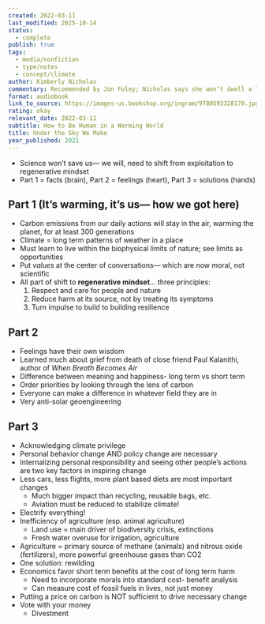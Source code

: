 ```yaml
---
created: 2022-03-11
last_modified: 2025-10-14
status:
  - complete
publish: true
tags:
  - media/nonfiction
  - type/notes
  - concept/climate
author: Kimberly Nicholas
commentary: Recommended by Jon Foley; Nicholas says she won’t dwell a lot on the negative here, but much of the book discusses current failures and gives little evidence to her claims that “each individual can make a difference.
format: audiobook
link_to_source: https://images-us.bookshop.org/ingram/9780593328170.jpg?v=enc-v1
rating: okay
relevant_date: 2022-03-11
subtitle: How to Be Human in a Warming World
title: Under the Sky We Make
year_published: 2021
---
```


- Science won’t save us— we will, need to shift from exploitation to regenerative mindset
- Part 1 = facts (brain), Part 2 = feelings (heart), Part 3 = solutions (hands)

## Part 1 (It’s warming, it’s us— how we got here)

- Carbon emissions from our daily actions will stay in the air, warming the planet, for at least 300 generations
- Climate = long term patterns of weather in a place
- Must learn to live within the biophysical limits of nature; see limits as opportunities
- Put *values* at the center of conversations— which are now moral, not scientific
- All part of shift to **regenerative mindset**… three principles:
    1. Respect and care for people and nature
    2. Reduce harm at its source, not by treating its symptoms
    3. Turn impulse to build to building resilience

## Part 2

- Feelings have their own wisdom
- Learned much about grief from death of close friend Paul Kalanithi, author of *When Breath Becomes Air*
- Difference between meaning and happiness- long term vs short term
- Order priorities by looking through the lens of carbon
- Everyone can make a difference in whatever field they are in
- Very anti-solar geoengineering

## Part 3

- Acknowledging climate privilege
- Personal behavior change AND policy change are necessary
- Internalizing personal responsibility and seeing other people’s actions are two key factors in inspiring change
- Less cars, less flights, more plant based diets are most important changes
    - Much bigger impact than recycling, reusable bags, etc.
    - Aviation must be reduced to stabilize climate!
- Electrify everything!
- Inefficiency of agriculture (esp. animal agriculture)
    - Land use = main driver of biodiversity crisis, extinctions
    - Fresh water overuse for irrigation, agriculture
- Agriculture = primary source of methane (animals) and nitrous oxide (fertilizers), more powerful greenhouse gases than CO2
- One solution: rewilding
- Economics favor short term benefits at the cost of long term harm
    - Need to incorporate morals into standard cost- benefit analysis
    - Can measure cost of fossil fuels in lives, not just money
- Putting a price on carbon is NOT sufficient to drive necessary change
- Vote with your money
    - Divestment
